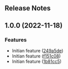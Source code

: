 Release Notes
---

## 1.0.0 (2022-11-18)


### Features

* Initian feature ([249a5de](https://github.com/daviddalisusanibararce/tmp-sustrait-java/commit/249a5de436a91feb444b6490f18dbba014a7e9bc))
* Initian feature ([f151c08](https://github.com/daviddalisusanibararce/tmp-sustrait-java/commit/f151c082d1316af83fb302bf09be04510f2cfec2))
* Initian feature ([1b81cc5](https://github.com/daviddalisusanibararce/tmp-sustrait-java/commit/1b81cc5c5212114ab787e3df342f6faedf4b9381))
